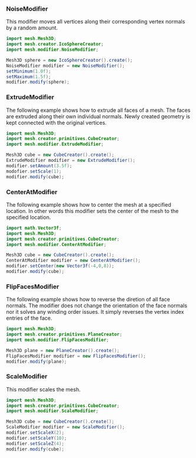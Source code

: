 ### NoiseModifier

This modifier moves all vertices along their corresponding 
vertex normals by a random amount.

```java
import mesh.Mesh3D;
import mesh.creator.IcoSphereCreator;
import mesh.modifier.NoiseModifier;

Mesh3D sphere = new IcoSphereCreator().create();
NoiseModifier modifier = new NoiseModifier();
setMinimum(1.0f);
setMaximum(1.5f);
modifier.modify(sphere);
```

### ExtrudeModifier

The following example shows how to extrude all faces of a mesh. The faces are extruded along 
their own individual normals. Newly created geometry is kept
connected with the original vertices.

```java
import mesh.Mesh3D;
import mesh.creator.primitives.CubeCreator;
import mesh.modifier.ExtrudeModifier;

Mesh3D cube = new CubeCreator().create();
ExtrudeModifier modifier = new ExtrudeModifier();
modifier.setAmount(3.5f);
modofier.setScale(1);
modifier.modify(cube);
```

### CenterAtModifier

The following example shows how to center the mesh
at a specified location. In other words this modifier 
sets the center of the mesh to the specified location.

```java
import math.Vector3f;
import mesh.Mesh3D;
import mesh.creator.primitives.CubeCreator;
import mesh.modifier.CenterAtModifier;

Mesh3D cube = new CubeCreator().create();
CenterAtModifier modifier = new CenterAtModifier();
modifier.setCenter(new Vector3f(-4,0,8));
modifier.modify(cube);
```

### FlipFacesModifier

The following example shows how to reverse the diretion
of all face normals. The modifier does not change the
orientation of the face normals nor it solves any winding order issues.
It simply reverses the vertex index entries of the face.

```java
import mesh.Mesh3D;
import mesh.creator.primitives.PlaneCreator;
import mesh.modifier.FlipFacesModifier;

Mesh3D plane = new PlaneCreator().create();
FlipFacesModifier modifier = new FlipFacesModifier();
modifier.modify(plane);
```

### ScaleModifier

This modifier scales the mesh.

```java
import mesh.Mesh3D;
import mesh.creator.primitives.CubeCreator;
import mesh.modifier.ScaleModifier;

Mesh3D cube = new CubeCreator().create();
ScaleModifier modifier = new ScaleModifier();
modifier.setScaleX(2);
modifier.setScaleY(10);
modifier.setScaleZ(4);
modifier.modify(cube);
```
